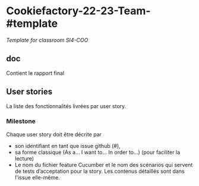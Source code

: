 # Cookiefactory-22-23-Team-#template
_Template for classroom SI4-COO_

## doc
Contient le rapport final

## User stories 
La liste des fonctionnalités livrées par user story.

### Milestone

Chaque user story doit être décrite par 
   - son identifiant en tant que issue github (#), 
   - sa forme classique (As a… I want to… In order to…) (pour faciliter la lecture)
   - Le nom du fichier feature Cucumber et le nom des scénarios qui servent de tests d’acceptation pour la story.
   Les contenus détaillés sont dans l'issue elle-même.
